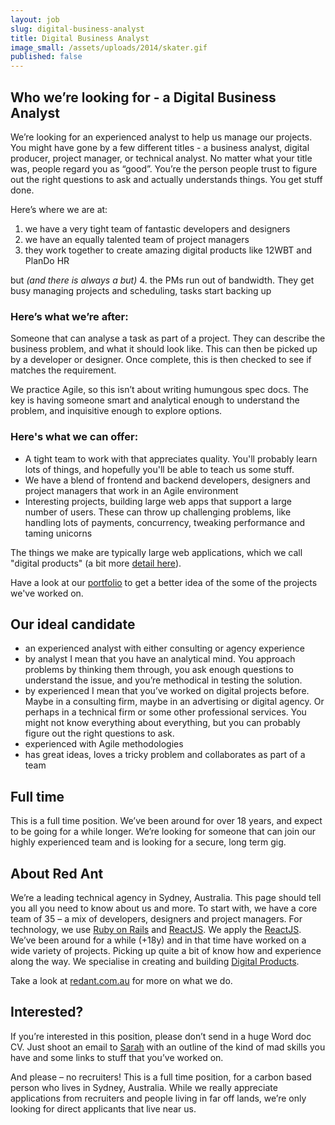 ```yaml
---
layout: job
slug: digital-business-analyst
title: Digital Business Analyst
image_small: /assets/uploads/2014/skater.gif
published: false
---
```


## Who we’re looking for - a Digital Business Analyst

We’re looking for an experienced analyst to help us manage our projects. You might have gone by a few different titles - a business analyst, digital producer, project manager, or technical analyst. No matter what your title was, people regard you as “good”. You’re the person people trust to figure out the right questions to ask and actually understands things. You get stuff done.

Here’s where we are at:

1. we have a very tight team of fantastic developers and designers
2. we have an equally talented team of project managers
3. they work together to create amazing digital products like 12WBT and PlanDo HR

but *(and there is always a but)*
4\. the PMs run out of bandwidth. They get busy managing projects and scheduling, tasks start backing up

### Here’s what we’re after:

Someone that can analyse a task as part of a project. They can describe the business problem, and what it should look like. This can then be picked up by a developer or designer. Once complete, this is then checked to see if matches the requirement.

We practice Agile, so this isn’t about writing humungous spec docs. The key is having someone smart and analytical enough to understand the problem, and inquisitive enough to explore options.

### Here's what we can offer:

* A tight team to work with that appreciates quality. You'll probably learn lots of things, and hopefully you'll be able to teach us some stuff.
* We have a blend of frontend and backend developers, designers and project managers that work in an Agile environment
* Interesting projects, building large web apps that support a large number of users. These can throw up challenging problems, like handling lots of payments, concurrency, tweaking performance and taming unicorns

The things we make are typically large web applications, which we call "digital products" (a bit more [detail here](/blog/products/ "detail here")).

Have a look at our [portfolio](/portfolio/ "portfolio") to get a better idea of the some of the projects we've worked on.

## Our ideal candidate

* an experienced analyst with either consulting or agency experience
* by analyst I mean that you have an analytical mind. You approach problems by thinking them through, you ask enough questions to understand the issue, and you’re methodical in testing the solution.
* by experienced I mean that you’ve worked on digital projects before. Maybe in a consulting firm, maybe in an advertising or digital agency. Or perhaps in a technical firm or some other professional services. You might not know everything about everything, but you can probably figure out the right questions to ask.
* experienced with Agile methodologies
* has great ideas, loves a tricky problem and collaborates as part of a team

## Full time

This is a full time position. We’ve been around for over 18 years, and expect to be going for a while longer. We’re looking for someone that can join our highly experienced team and is looking for a secure, long term gig.

## About Red Ant

We’re a leading technical agency in Sydney, Australia. This page should tell you all you need to know about us and more. To start with, we have a core team of 35 – a mix of developers, designers and project managers. For technology, we use [Ruby on Rails](/ruby-on-rails/ "Ruby on Rails") and [ReactJS](/technology/reactJS/ "ReactJS"). We apply the [ReactJS](/technology/reactJS/ "ReactJS").
We’ve been around for a while (+18y) and in that time have worked on a wide variety of projects. Picking up quite a bit of know how and experience along the way. We specialise in creating and building [Digital Products](/blog/products/ "Digital Products").

Take a look at [redant.com.au](redant.com.au "redant.com.au") for more on what we do.

## Interested?

If you’re interested in this position, please don’t send in a huge Word doc CV. Just shoot an email to [Sarah](mailto\:jobs@redant.com.au "Sarah") with an outline of the kind of mad skills you have and some links to stuff that you’ve worked on.

And please – no recruiters! This is a full time position, for a carbon based person who lives in Sydney, Australia. While we really appreciate applications from recruiters and people living in far off lands, we’re only looking for direct applicants that live near us.
